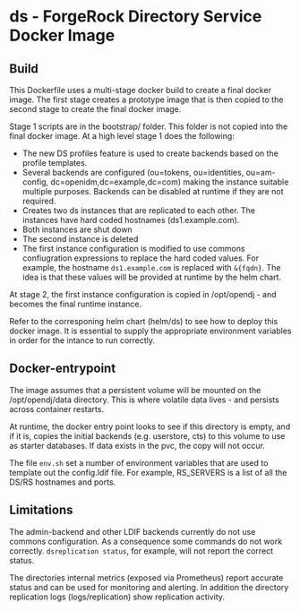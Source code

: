 # ds - ForgeRock Directory Service Docker Image


## Build

This Dockerfile uses a multi-stage docker build to create a final docker image. The first stage creates a
prototype image that is then copied to the second stage to create the final docker image.

Stage 1 scripts are in the bootstrap/ folder. This folder is not copied into the final docker image. At a high level stage 1
does the following:

* The new DS profiles feature is used to create backends based on the profile templates.
* Several backends are configured (ou=tokens, ou=identities, ou=am-config, dc=openidm,dc=example,dc=com) making the instance suitable multiple
purposes. Backends can be disabled at runtime if they are not required.
* Creates two ds instances that are replicated to each other. The instances have hard coded hostnames (ds1.example.com).
* Both instances are shut down
* The second instance is deleted
* The first instance configuration is modified to use commons confiugration expressions to replace the hard
 coded values. For example, the hostname `ds1.example.com` is replaced with `&{fqdn}`. The idea is that
 these values will be provided at runtime by the helm chart.

 At stage 2, the first instance configuration is copied in /opt/opendj - and becomes the final runtime instance.

Refer to the corresponing helm chart (helm/ds) to see how to deploy this docker image. It is essential to 
supply the appropriate environment variables in order for the intance to run correctly. 

## Docker-entrypoint

The image assumes that a persistent volume will be mounted on the /opt/opendj/data directory. This is where volatile
data lives - and persists across container restarts.

At runtime, the docker entry point looks to see if this directory is empty, and if it is, copies the initial backends (e.g. userstore, cts) to this volume
to use as starter databases.  If data exists in the pvc, the copy will not occur.

The file `env.sh` set a number of environment variables that are used to template out the config.ldif file. For example,
RS_SERVERS is a list of all the DS/RS hostnames and ports. 


## Limitations

The admin-backend and other LDIF backends currently do not use commons configuration. As a consequence some commands do not work correctly. `dsreplication status`,
for example, will not report the correct status.

The directories internal metrics (exposed via Prometheus) report accurate status and can be used for monitoring and alerting. In addition
the directory replication logs (logs/replication) show replication activity.

